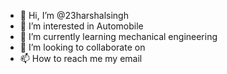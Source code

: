 - 👋 Hi, I’m @23harshalsingh
- 👀 I’m interested in Automobile
- 🌱 I’m currently learning mechanical engineering
- 💞️ I’m looking to collaborate on 
- 📫 How to reach me my email

<!---
23harshalsingh/23harshalsingh is a ✨ special ✨ repository because its `README.md` (this file) appears on your GitHub profile.
You can click the Preview link to take a look at your changes.
--->
